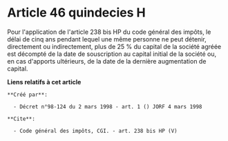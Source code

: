 # Article 46 quindecies H

Pour l'application de l'article 238 bis HP du code général des impôts, le délai de cinq ans pendant lequel une même personne
ne peut détenir, directement ou indirectement, plus de 25 % du capital de la société agréée est décompté de la date de
souscription au capital initial de la société ou, en cas d'apports ultérieurs, de la date de la dernière augmentation de
capital.

**Liens relatifs à cet article**

	**Créé par**:

	  - Décret n°98-124 du 2 mars 1998 - art. 1 () JORF 4 mars 1998

	**Cite**:

	  - Code général des impôts, CGI. - art. 238 bis HP (V)
